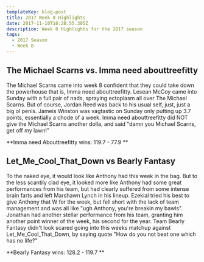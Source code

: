 ```yaml
---
templateKey: blog-post
title: 2017 Week 8 Highlights
date: 2017-11-10T16:28:55.305Z
description: Week 8 Highlights for the 2017 season
tags:
  - 2017 Season
  - Week 8
---
```

## The Michael Scarns vs. Imma need abouttreefitty 



The Michael Scarns came into week 8 confident that they could take down the powerhouse that is, Imma need abouttreefitty. Lesean McCoy came into Sunday with a full pair of nads, spraying ectoplasm all over The Michael Scarns. But of course, Jordan Reed was back to his usual self, just, just a big ol penis. Jameis Winston was vagtastic on Sunday only putting up 3.7 points, essentially a chode of a week. Imma need abouttreefitty did NOT give the Michael Scarns another dolla, and said "damn you Michael Scarns, get off my lawn!" 



**Imma need Abouttreefitty wins: 119.7 - 77.9 **



## Let_Me_Cool_That_Down vs Bearly Fantasy 



To the naked eye, it would look like Anthony had this week in the bag. But to the less scantily clad eye, it looked more like Anthony had some great performances from his team, but had clearly suffered from some intense brain farts and left Marshawn Lynch in his lineup. Ezekial tried his best to give Anthony that W for the week, but fell short with the lack of team management and was all like "ugh Anthony, you're breakin my bawls". Jonathan had another stellar performance from his team, granting him another point winner of the week, his second for the year. Team Bearly Fantasy didn't look scared going into this weeks matchup against Let_Me_Cool_That_Down, by saying quote "How do you not beat one which has no life?" 



**Bearly Fantasy wins: 128.2 - 119.7 **
